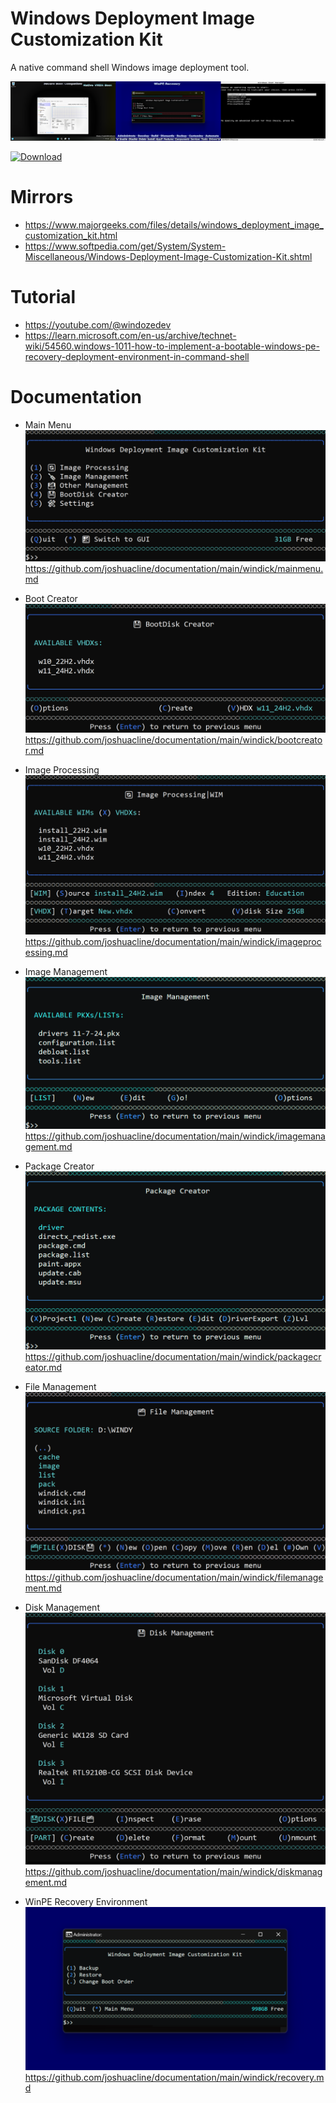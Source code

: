 # Windows Deployment Image Customization Kit
A native command shell Windows image deployment tool.

![Alt text](https://raw.githubusercontent.com/joshuacline/documentation/main/windick/png/topbanner.png "topbanner")

[![Download](https://img.shields.io/github/v/release/joshuacline/windick)](https://github.com/joshuacline/windick/archive/refs/heads/main.zip)

# Mirrors
- https://www.majorgeeks.com/files/details/windows_deployment_image_customization_kit.html
- https://www.softpedia.com/get/System/System-Miscellaneous/Windows-Deployment-Image-Customization-Kit.shtml
# Tutorial
- https://youtube.com/@windozedev
- https://learn.microsoft.com/en-us/archive/technet-wiki/54560.windows-1011-how-to-implement-a-bootable-windows-pe-recovery-deployment-environment-in-command-shell
# Documentation
- Main Menu
![Alt text](https://raw.githubusercontent.com/joshuacline/documentation/main/windick/png/mainmenu.png "mainmenu")
https://github.com/joshuacline/documentation/main/windick/mainmenu.md

- Boot Creator
![Alt text](https://raw.githubusercontent.com/joshuacline/documentation/main/windick/png/bootcreator.png "bootcreator")
https://github.com/joshuacline/documentation/main/windick/bootcreator.md

- Image Processing
![Alt text](https://raw.githubusercontent.com/joshuacline/documentation/main/windick/png/imageprocessing.png "imageprocessing")
https://github.com/joshuacline/documentation/main/windick/imageprocessing.md

- Image Management
![Alt text](https://raw.githubusercontent.com/joshuacline/documentation/main/windick/png/imagemanagement.png "imagemanagement")
https://github.com/joshuacline/documentation/main/windick/imagemanagement.md

- Package Creator
![Alt text](https://raw.githubusercontent.com/joshuacline/documentation/main/windick/png/packagecreator.png "packagecreator")
https://github.com/joshuacline/documentation/main/windick/packagecreator.md

- File Management
![Alt text](https://raw.githubusercontent.com/joshuacline/documentation/main/windick/png/filemanagement.png "filemanagement")
https://github.com/joshuacline/documentation/main/windick/filemanagement.md

- Disk Management
![Alt text](https://raw.githubusercontent.com/joshuacline/documentation/main/windick/png/diskmanagement.png "diskmanagement")
https://github.com/joshuacline/documentation/main/windick/diskmanagement.md

- WinPE Recovery Environment
![Alt text](https://raw.githubusercontent.com/joshuacline/documentation/main/windick/png/recoverybasic.png "recovery")
https://github.com/joshuacline/documentation/main/windick/recovery.md
